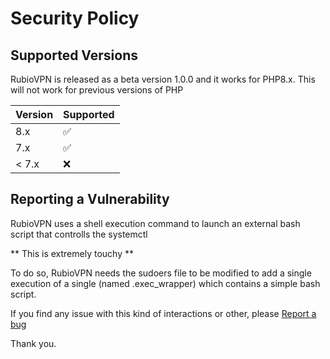 # Security Policy

## Supported Versions

RubioVPN is released as a beta version 1.0.0 and it works for PHP8.x.
This will not work for previous versions of PHP

| Version | Supported          |
| ------- | ------------------ |
| 8.x     | :white_check_mark: |
| 7.x     | :white_check_mark: |
| < 7.x   | :x:                |

## Reporting a Vulnerability

RubioVPN uses a shell execution command to launch an external bash script that controlls the systemctl 

** This is extremely touchy **

To do so, RubioVPN needs the sudoers file to be modified to add a single execution of a single (named .exec_wrapper) which contains a simple bash script.

If you find any issue with this kind of interactions or other, please [Report a bug](https://github.com/RubioApps/RubioVPN/blob/main/.github/ISSUE_TEMPLATE/bug_report.md)

Thank you.
